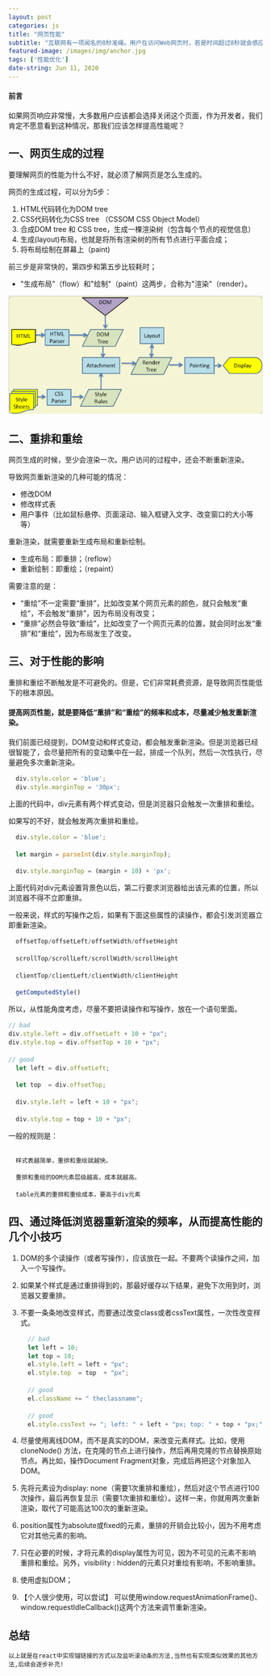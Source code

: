 ```yaml
---
layout: post
categories: js
title: "网页性能"
subtitle: "互联网有一项闻名的8秒准绳。用户在访问Web网页时，若是时间超过8秒就会感应不不耐烦，若是加载时间太长，他们就会放弃访问。大部分用户希望网页能在2秒之内就完成加载。事实上，加载时间每多1秒，你就会流失7%的用户。8秒并不是切确的8秒钟，只是向网站开发者剖清楚明了加载时间的重要性。"
featured-image: /images/img/anchor.jpg
tags: ['性能优化']
date-string: Jun 11, 2020
---
```


#### 前言

如果网页响应非常慢，大多数用户应该都会选择关闭这个页面，作为开发者，我们肯定不愿意看到这种情况，那我们应该怎样提高性能呢？

## 一、网页生成的过程

要理解网页的性能为什么不好，就必须了解网页是怎么生成的。

网页的生成过程，可以分为5步：

1. HTML代码转化为DOM tree
2. CSS代码转化为CSS tree （CSSOM  CSS Object Model）
3. 合成DOM tree 和 CSS tree，生成一棵渲染树（包含每个节点的视觉信息）
4. 生成(layout)布局，也就是将所有渲染树的所有节点进行平面合成；
5. 将布局绘制在屏幕上（paint)

前三步是非常快的，第四步和第五步比较耗时；

- "生成布局"（flow）和"绘制"（paint）这两步，合称为"渲染"（render）。

<img src="/images/img/render.png" alt="" >


## 二、重排和重绘

网页生成的时候，至少会渲染一次。用户访问的过程中，还会不断重新渲染。

导致网页重新渲染的几种可能的情况：
- 修改DOM
- 修改样式表
- 用户事件（比如鼠标悬停、页面滚动、输入框键入文字、改变窗口的大小等等）

重新渲染，就需要重新生成布局和重新绘制。

- 生成布局：即重排；（reflow）
- 重新绘制：即重绘；（repaint）

需要注意的是：

- “重绘”不一定需要“重排”，比如改变某个网页元素的颜色，就只会触发“重绘”，不会触发“重排”，因为布局没有改变；
- “重排”必然会导致“重绘”，比如改变了一个网页元素的位置，就会同时出发“重排”和“重绘”，因为布局发生了改变。

## 三、对于性能的影响

重排和重绘不断触发是不可避免的。但是，它们非常耗费资源，是导致网页性能低下的根本原因。

#### 提高网页性能，就是要降低“重排”和“重绘”的频率和成本，尽量减少触发重新渲染。

我们前面已经提到，DOM变动和样式变动，都会触发重新渲染。但是浏览器已经很智能了，会尽量把所有的变动集中在一起，排成一个队列，然后一次性执行，尽量避免多次重新渲染。

```js
  div.style.color = 'blue';
  div.style.marginTop = '30px';
```

上面的代码中，div元素有两个样式变动，但是浏览器只会触发一次重排和重绘。

如果写的不好，就会触发两次重排和重绘。

```js
  div.style.color = 'blue';

  let margin = parseInt(div.style.marginTop);

  div.style.marginTop = (margin + 10) + 'px';
```

上面代码对div元素设置背景色以后，第二行要求浏览器给出该元素的位置，所以浏览器不得不立即重排。

一般来说，样式的写操作之后，如果有下面这些属性的读操作，都会引发浏览器立即重新渲染。

```js
  offsetTop/offsetLeft/offsetWidth/offsetHeight

  scrollTop/scrollLeft/scrollWidth/scrollHeight

  clientTop/clientLeft/clientWidth/clientHeight

  getComputedStyle()
```
所以，从性能角度考虑，尽量不要把读操作和写操作，放在一个语句里面。

```js
// bad
div.style.left = div.offsetLeft + 10 + "px";
div.style.top = div.offsetTop + 10 + "px";

// good
  let left = div.offsetLeft;

  let top  = div.offsetTop;

  div.style.left = left + 10 + "px";

  div.style.top = top + 10 + "px";
```

一般的规则是：

```js

  样式表越简单，重排和重绘就越快。

  重排和重绘的DOM元素层级越高，成本就越高。

  table元素的重排和重绘成本，要高于div元素

```

## 四、通过降低浏览器重新渲染的频率，从而提高性能的几个小技巧

1. DOM的多个读操作（或者写操作），应该放在一起。不要两个读操作之间，加入一个写操作。

2. 如果某个样式是通过重排得到的，那最好缓存以下结果，避免下次用到时，浏览器又要重排。

3. 不要一条条地改变样式，而要通过改变class或者cssText属性，一次性改变样式。

    ```js
      // bad
      let left = 10;
      let top = 10;
      el.style.left = left + "px";
      el.style.top  = top  + "px";

      // good
      el.className += " theclassname";

      // good
      el.style.cssText += "; left: " + left + "px; top: " + top + "px;";
    ```

4. 尽量使用离线DOM，而不是真实的DOM，来改变元素样式。比如，使用 cloneNode() 方法，在克隆的节点上进行操作，然后再用克隆的节点替换原始节点。再比如，操作Document Fragment对象，完成后再把这个对象加入DOM。

5. 先将元素设为display: none（需要1次重排和重绘），然后对这个节点进行100次操作，最后再恢复显示（需要1次重排和重绘）。这样一来，你就用两次重新渲染，取代了可能高达100次的重新渲染。

6. position属性为absolute或fixed的元素，重排的开销会比较小，因为不用考虑它对其他元素的影响。

7. 只在必要的时候，才将元素的display属性为可见，因为不可见的元素不影响重排和重绘。另外，visibility : hidden的元素只对重绘有影响，不影响重排。

8. 使用虚拟DOM；

9. 【个人很少使用，可以尝试】 可以使用window.requestAnimationFrame()、window.requestIdleCallback()这两个方法来调节重新渲染。


## 总结
    以上就是在react中实现锚链接的方式以及监听滚动条的方法,当然也有实现类似效果的其他方法,后续会逐步补充!